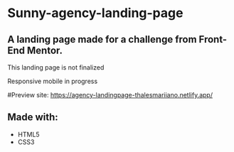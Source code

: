 # Sunny-agency-landing-page

## A landing page made for a challenge from Front-End Mentor.

This landing page is not finalized

Responsive mobile in progress

#Preview site:
https://agency-landingpage-thalesmariiano.netlify.app/

## Made with: 
- HTML5
- CSS3

